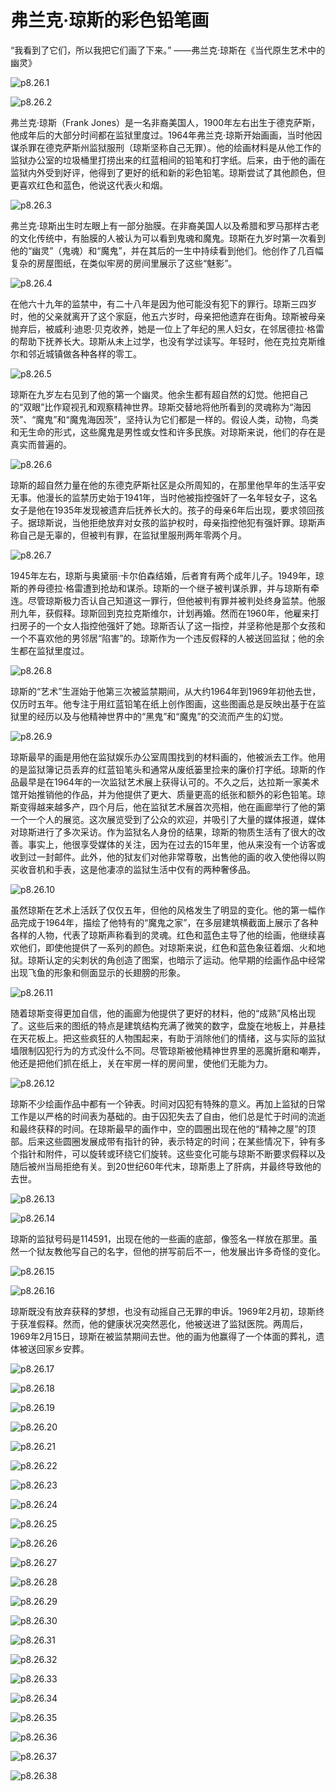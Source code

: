 # 弗兰克·琼斯的彩色铅笔画

“我看到了它们，所以我把它们画了下来。”
——弗兰克·琼斯在《当代原生艺术中的幽灵》

![p8.26.1](/images/8.26.1.jpg)

![p8.26.2](/images/8.26.2.jpg)

弗兰克·琼斯（Frank Jones）是一名非裔美国人，1900年左右出生于德克萨斯，他成年后的大部分时间都在监狱里度过。1964年弗兰克·琼斯开始画画，当时他因谋杀罪在德克萨斯州监狱服刑（琼斯坚称自己无罪）。他的绘画材料是从他工作的监狱办公室的垃圾桶里打捞出来的红蓝相间的铅笔和打字纸。后来，由于他的画在监狱内外受到好评，他得到了更好的纸和新的彩色铅笔。琼斯尝试了其他颜色，但更喜欢红色和蓝色，他说这代表火和烟。

![p8.26.3](/images/8.26.3.jpg)

弗兰克·琼斯出生时左眼上有一部分胎膜。在非裔美国人以及希腊和罗马那样古老的文化传统中，有胎膜的人被认为可以看到鬼魂和魔鬼。琼斯在九岁时第一次看到他的“幽灵”（鬼魂）和“魔鬼”，并在其后的一生中持续看到他们。他创作了几百幅复杂的房屋图纸，在类似牢房的房间里展示了这些“魅影”。

![p8.26.4](/images/8.26.4.jpeg)

在他六十九年的监禁中，有二十八年是因为他可能没有犯下的罪行。琼斯三四岁时，他的父亲就离开了这个家庭，他五六岁时，母亲把他遗弃在街角。琼斯被母亲抛弃后，被威利·迪恩·贝克收养，她是一位上了年纪的黑人妇女，在邻居德拉·格雷的帮助下抚养长大。琼斯从未上过学，也没有学过读写。年轻时，他在克拉克斯维尔和邻近城镇做各种各样的零工。

![p8.26.5](/images/8.26.5.jpeg)

琼斯在九岁左右见到了他的第一个幽灵。他余生都有超自然的幻觉。他把自己的“双眼”比作窥视孔和观察精神世界。琼斯交替地将他所看到的灵魂称为“海因茨”、“魔鬼”和“魔鬼海因茨”，坚持认为它们都是一样的。假设人类，动物，鸟类和无生命的形式，这些魔鬼是男性或女性和许多民族。对琼斯来说，他们的存在是真实而普遍的。

![p8.26.6](/images/8.26.6.jpeg)

琼斯的超自然力量在他的东德克萨斯社区是众所周知的，在那里他早年的生活平安无事。他漫长的监禁历史始于1941年，当时他被指控强奸了一名年轻女子，这名女子是他在1935年发现被遗弃后抚养长大的。孩子的母亲6年后出现，要求领回孩子。据琼斯说，当他拒绝放弃对女孩的监护权时，母亲指控他犯有强奸罪。琼斯声称自己是无辜的，但被判有罪，在监狱里服刑两年零两个月。

![p8.26.7](/images/8.26.7.jpeg)

1945年左右，琼斯与奥黛丽·卡尔伯森结婚，后者育有两个成年儿子。1949年，琼斯的养母德拉·格雷遭到抢劫和谋杀。琼斯的一个继子被判谋杀罪，并与琼斯有牵连。尽管琼斯极力否认自己知道这一罪行，但他被判有罪并被判处终身监禁。他服刑九年，获假释。琼斯回到克拉克斯维尔，计划再婚。然而在1960年，他雇来打扫房子的一个女人指控他强奸了她。琼斯否认了这一指控，并坚称他是那个女孩和一个不喜欢他的男邻居“陷害”的。琼斯作为一个违反假释的人被送回监狱；他的余生都在监狱里度过。

![p8.26.8](/images/8.26.8.jpeg)

琼斯的“艺术”生涯始于他第三次被监禁期间，从大约1964年到1969年初他去世，仅历时五年。他专注于用红蓝铅笔在纸上创作图画，这些图画总是反映出基于在监狱里的经历以及与他精神世界中的“黑鬼”和“魔鬼”的交流而产生的幻觉。

![p8.26.9](/images/8.26.9.jpeg)

琼斯最早的画是用他在监狱娱乐办公室周围找到的材料画的，他被派去工作。他用的是监狱簿记员丢弃的红蓝铅笔头和通常从废纸篓里捡来的廉价打字纸。琼斯的作品最早是在1964年的一次监狱艺术展上获得认可的。不久之后，达拉斯一家美术馆开始推销他的作品，并为他提供了更大、质量更高的纸张和额外的彩色铅笔。琼斯变得越来越多产，四个月后，他在监狱艺术展首次亮相，他在画廊举行了他的第一个一个人的展览。这次展览受到了公众的欢迎，并吸引了大量的媒体报道，媒体对琼斯进行了多次采访。作为监狱名人身份的结果，琼斯的物质生活有了很大的改善。事实上，他很享受媒体的关注，因为在过去的15年里，他从来没有一个访客或收到过一封邮件。此外，他的狱友们对他非常尊敬，出售他的画的收入使他得以购买收音机和手表，这是他凄凉的监狱生活中仅有的两种奢侈品。

![p8.26.10](/images/8.26.10.jpg)

虽然琼斯在艺术上活跃了仅仅五年，但他的风格发生了明显的变化。他的第一幅作品完成于1964年，描绘了他特有的“魔鬼之家”，在多层建筑横截面上展示了各种各样的人物，代表了琼斯声称看到的灵魂。红色和蓝色主导了他的绘画，他继续喜欢他们，即使他提供了一系列的颜色。对琼斯来说，红色和蓝色象征着烟、火和地狱。琼斯认定的尖刺状的角创造了图案，也暗示了运动。他早期的绘画作品中经常出现飞鱼的形象和侧面显示的长翅膀的形象。

![p8.26.11](/images/8.26.11.jpg)

随着琼斯变得更加自信，他的画廊为他提供了更好的材料，他的“成熟”风格出现了。这些后来的图纸的特点是建筑结构充满了微笑的数字，盘旋在地板上，并悬挂在天花板上。把这些疯狂的人物围起来，有助于消除他们的情绪，这与实际的监狱墙限制囚犯行为的方式没什么不同。尽管琼斯被他精神世界里的恶魔折磨和嘲弄，他还是把他们抓在纸上，关在牢房一样的房间里，使他们无能为力。

![p8.26.12](/images/8.26.12.jpeg)

琼斯不少绘画作品中都有一个钟表。时间对囚犯有特殊的意义。再加上监狱的日常工作是以严格的时间表为基础的。由于囚犯失去了自由，他们总是忙于时间的流逝和最终获释的时间。在琼斯最早的画作中，空的圆圈出现在他的“精神之屋”的顶部。后来这些圆圈发展成带有指针的钟，表示特定的时间；在某些情况下，钟有多个指针和附件，可以旋转或环绕它们旋转。这些变化可能与琼斯不断要求假释以及随后被州当局拒绝有关。到20世纪60年代末，琼斯患上了肝病，并最终导致他的去世。

![p8.26.13](/images/8.26.13.jpg)

![p8.26.14](/images/8.26.14.jpg)

琼斯的监狱号码是114591，出现在他的一些画的底部，像签名一样放在那里。虽然一个狱友教他写自己的名字，但他的拼写前后不一，他发展出许多奇怪的变化。

![p8.26.15](/images/8.26.15.jpg)

![p8.26.16](/images/8.26.16.jpg)

琼斯既没有放弃获释的梦想，也没有动摇自己无罪的申诉。1969年2月初，琼斯终于获准假释。然而，他的健康状况突然恶化，他被送进了监狱医院。两周后，1969年2月15日，琼斯在被监禁期间去世。他的画为他赢得了一个体面的葬礼，遗体被送回家乡安葬。

![p8.26.17](/images/8.26.17.jpg)

![p8.26.18](/images/8.26.18.jpg)

![p8.26.19](/images/8.26.19.jpg)

![p8.26.20](/images/8.26.20.jpg)

![p8.26.21](/images/8.26.21.jpg)

![p8.26.22](/images/8.26.22.jpg)

![p8.26.23](/images/8.26.23.jpeg)

![p8.26.24](/images/8.26.24.jpeg)

![p8.26.25](/images/8.26.25.jpg)

![p8.26.26](/images/8.26.26.jpg)

![p8.26.27](/images/8.26.27.jpg)

![p8.26.28](/images/8.26.28.jpg)

![p8.26.29](/images/8.26.29.jpg)

![p8.26.30](/images/8.26.30.jpg)

![p8.26.31](/images/8.26.31.jpg)

![p8.26.32](/images/8.26.32.jpg)

![p8.26.33](/images/8.26.33.jpg)

![p8.26.34](/images/8.26.34.jpg)

![p8.26.35](/images/8.26.35.jpg)

![p8.26.36](/images/8.26.36.jpg)

![p8.26.37](/images/8.26.37.jpg)

![p8.26.38](/images/8.26.38.png)
